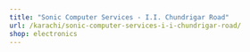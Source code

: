 ```yaml
---
title: "Sonic Computer Services - I.I. Chundrigar Road"
url: /karachi/sonic-computer-services-i-i-chundrigar-road/
shop: electronics
---
```

